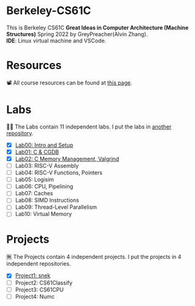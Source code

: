 # Berkeley-CS61C
This is Berkeley CS61C **Great Ideas in Computer Architecture (Machine Structures)** Spring 2022 by GreyPreacher(Alvin Zhang).  
**IDE**: Linux virtual machine and VSCode.

# Resources
📽 All course resources can be found at [this page](https://inst.eecs.berkeley.edu/~cs61c/sp22/).  

# Labs
🐱‍👓 The Labs contain 11 independent labs. I put the labs in [another repository](https://github.com/GreyPreacher/Berkeley-CS61C-Lab).
- [x] [Lab00: Intro and Setup](https://github.com/GreyPreacher/Berkeley-CS61C-Lab/tree/main/lab00)
- [x] [Lab01: C & CGDB](https://github.com/GreyPreacher/Berkeley-CS61C-Lab/tree/main/lab01)
- [x] [Lab02: C Memory Management, Valgrind](https://github.com/GreyPreacher/Berkeley-CS61C-Lab/tree/main/lab02)
- [ ] Lab03: RISC-V Assembly
- [ ] Lab04: RISC-V Functions, Pointers
- [ ] Lab05: Logisim
- [ ] Lab06: CPU, Pipelining
- [ ] Lab07: Caches
- [ ] Lab08: SIMD Instructions 
- [ ] Lab09: Thread-Level Parallelism
- [ ] Lab10: Virtual Memory

# Projects
🈚 The Projects contain 4 independent projects. I put the projects in 4 independent repositories.
- [x] [Project1: snek](https://github.com/GreyPreacher/Berkeley-CS61C-Proj1-snek)
- [ ] Project2: CS61Classify
- [ ] Project3: CS61CPU
- [ ] Project4: Numc
